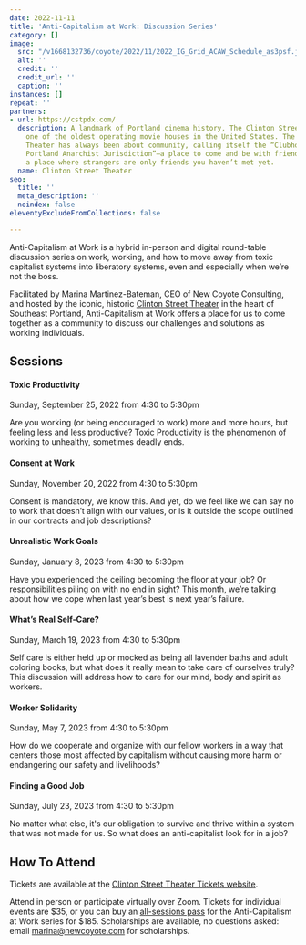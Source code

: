 ```yaml
---
date: 2022-11-11
title: 'Anti-Capitalism at Work: Discussion Series'
category: []
image:
  src: "/v1668132736/coyote/2022/11/2022_IG_Grid_ACAW_Schedule_as3psf.jpg"
  alt: ''
  credit: ''
  credit_url: ''
  caption: ''
instances: []
repeat: ''
partners:
- url: https://cstpdx.com/
  description: A landmark of Portland cinema history, The Clinton Street Theater is
    one of the oldest operating movie houses in the United States. The Clinton Street
    Theater has always been about community, calling itself the “Clubhouse of the
    Portland Anarchist Jurisdiction”—a place to come and be with friends and family;
    a place where strangers are only friends you haven’t met yet.
  name: Clinton Street Theater
seo:
  title: ''
  meta_description: ''
  noindex: false
eleventyExcludeFromCollections: false

---
```

Anti-Capitalism at Work is a hybrid in-person and digital round-table discussion series on work, working, and how to move away from toxic capitalist systems into liberatory systems, even and especially when we’re not the boss.

Facilitated by Marina Martinez-Bateman, CEO of New Coyote Consulting, and hosted by the iconic, historic [Clinton Street Theater](https://cstpdx.com/) in the heart of Southeast Portland, Anti-Capitalism at Work offers a place for us to come together as a community to discuss our challenges and solutions as working individuals.

## Sessions

#### Toxic Productivity

Sunday, September 25, 2022 from 4:30 to 5:30pm

Are you working (or being encouraged to work) more and more hours, but feeling less and less productive? Toxic Productivity is the phenomenon of working to unhealthy, sometimes deadly ends.

#### Consent at Work

Sunday, November 20, 2022 from 4:30 to 5:30pm

Consent is mandatory, we know this. And yet, do we feel like we can say no to work that doesn’t align with our values, or is it outside the scope outlined in our contracts and job descriptions?

#### Unrealistic Work Goals

Sunday, January 8, 2023 from 4:30 to 5:30pm

Have you experienced the ceiling becoming the floor at your job? Or responsibilities piling on with no end in sight? This month, we’re talking about how we cope when last year’s best is next year’s failure.

#### What’s Real Self-Care?

Sunday, March 19, 2023 from 4:30 to 5:30pm

Self care is either held up or mocked as being all lavender baths and adult coloring books, but what does it really mean to take care of ourselves truly? This discussion will address how to care for our mind, body and spirit as workers.

#### Worker Solidarity

Sunday, May 7, 2023 from 4:30 to 5:30pm

How do we cooperate and organize with our fellow workers in a way that centers those most affected by capitalism without causing more harm or endangering our safety and livelihoods?

#### Finding a Good Job

Sunday, July 23, 2023 from 4:30 to 5:30pm

No matter what else, it's our obligation to survive and thrive within a system that was not made for us. So what does an anti-capitalist look for in a job?

## How To Attend

Tickets are available at the [Clinton Street Theater Tickets website](https://cstpdxtickets.square.site/).

Attend in person or participate virtually over Zoom. Tickets for individual events are $35, or you can buy an [all-sessions pass](https://cstpdxtickets.square.site/product/anti-capitalism-at-work-all-sessions-pass/307?cp=true&sa=false&sbp=false&q=true&mc_cid=d94e115ad1&mc_eid=64ec745402) for the Anti-Capitalism at Work series for $185. Scholarships are available, no questions asked: email [marina@newcoyote.com]() for scholarships.
